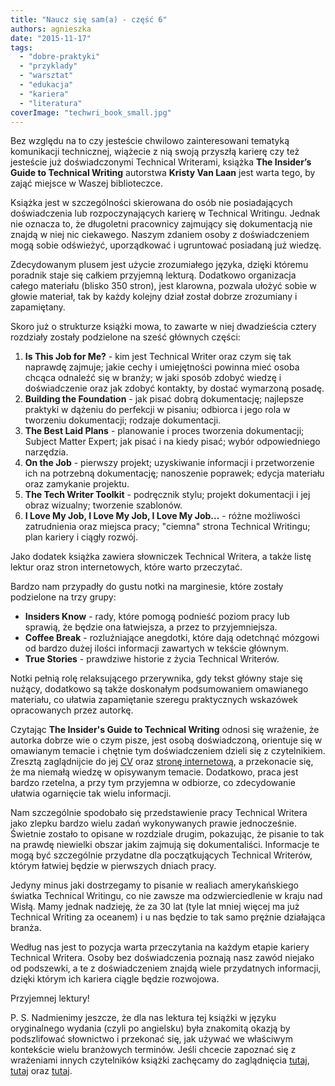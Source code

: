 ```yaml
---
title: "Naucz się sam(a) - część 6"
authors: agnieszka
date: "2015-11-17"
tags:
  - "dobre-praktyki"
  - "przyklady"
  - "warsztat"
  - "edukacja"
  - "kariera"
  - "literatura"
coverImage: "techwri_book_small.jpg"
---
```


Bez względu na to czy jesteście chwilowo zainteresowani tematyką komunikacji
technicznej, wiążecie z nią swoją przyszłą karierę czy też jesteście już
doświadczonymi Technical Writerami, książka **The Insider’s Guide to Technical
Writing** autorstwa **Kristy Van Laan** jest warta tego, by zająć miejsce w
Waszej biblioteczce.

Książka jest w szczególności skierowana do osób nie posiadających doświadczenia
lub rozpoczynających karierę w Technical Writingu. Jednak nie oznacza to, że
długoletni pracownicy zajmujący się dokumentacją nie znajdą w niej nic
ciekawego. Naszym zdaniem osoby z doświadczeniem mogą sobie odświeżyć,
uporządkować i ugruntować posiadaną już wiedzę.

Zdecydowanym plusem jest użycie zrozumiałego języka, dzięki któremu poradnik
staje się całkiem przyjemną lekturą. Dodatkowo organizacja całego materiału
(blisko 350 stron), jest klarowna, pozwala ułożyć sobie w głowie materiał, tak
by każdy kolejny dział został dobrze zrozumiany i zapamiętany.

Skoro już o strukturze książki mowa, to zawarte w niej dwadzieścia cztery
rozdziały zostały podzielone na sześć głównych części:

1. **Is This Job for Me?** - kim jest Technical Writer oraz czym się tak
   naprawdę zajmuje; jakie cechy i umiejętności powinna mieć osoba chcąca
   odnaleźć się w branży; w jaki sposób zdobyć wiedzę i doświadczenie oraz jak
   zdobyć kontakty, by dostać wymarzoną posadę.
2. **Building the Foundation** - jak pisać dobrą dokumentację; najlepsze
   praktyki w dążeniu do perfekcji w pisaniu; odbiorca i jego rola w tworzeniu
   dokumentacji; rodzaje dokumentacji.
3. **The Best Laid Plans** - planowanie i proces tworzenia dokumentacji; Subject
   Matter Expert; jak pisać i na kiedy pisać; wybór odpowiedniego narzędzia.
4. **On the Job** - pierwszy projekt; uzyskiwanie informacji i przetworzenie ich
   na potrzebną dokumentację; nanoszenie poprawek; edycja materiału oraz
   zamykanie projektu.
5. **The Tech Writer Toolkit** - podręcznik stylu; projekt dokumentacji i jej
   obraz wizualny; tworzenie szablonów.
6. **I Love My Job, I Love My Job, I Love My Job...** - różne możliwości
   zatrudnienia oraz miejsca pracy; "ciemna" strona Technical Writingu; plan
   kariery i ciągły rozwój.

Jako dodatek książka zawiera słowniczek Technical Writera, a także listę lektur
oraz stron internetowych, które warto przeczytać.

Bardzo nam przypadły do gustu notki na marginesie, które zostały podzielone na
trzy grupy:

- **Insiders Know** - rady, które pomogą podnieść poziom pracy lub sprawią, że
  będzie ona łatwiejsza, a przez to przyjemniejsza.
- **Coffee Break** - rozluźniające anegdotki, które dają odetchnąć mózgowi od
  bardzo dużej ilości informacji zawartych w tekście głównym.
- **True Stories** - prawdziwe historie z życia Technical Writerów.

Notki pełnią rolę relaksującego przerywnika, gdy tekst główny staje się nużący,
dodatkowo są także doskonałym podsumowaniem omawianego materiału, co ułatwia
zapamiętanie szeregu praktycznych wskazówek opracowanych przez autorkę.

Czytając **The Insider's Guide to Technical Writing** odnosi się wrażenie, że
autorka dobrze wie o czym pisze, jest osobą doświadczoną, orientuje się w
omawianym temacie i chętnie tym doświadczeniem dzieli się z czytelnikiem.
Zresztą zaglądnijcie do jej [CV](http://kvanlaan.com/respg.html) oraz
[stronę internetową](http://kvanlaan.com/), a przekonacie się, że ma niemałą
wiedzę w opisywanym temacie. Dodatkowo, praca jest bardzo rzetelna, a przy tym
przyjemna w odbiorze, co zdecydowanie ułatwia ogarnięcie tak wielu informacji.

Nam szczególnie spodobało się przedstawienie pracy Technical Writera jako zlepku
bardzo wielu zadań wykonywanych prawie jednocześnie. Świetnie zostało to
opisane w rozdziale drugim, pokazując, że pisanie to tak na prawdę niewielki
obszar jakim zajmują się dokumentaliści. Informacje te mogą być szczególnie
przydatne dla początkujących Technical Writerów, którym łatwiej będzie w
pierwszych dniach pracy.

Jedyny minus jaki dostrzegamy to pisanie w realiach amerykańskiego światka
Technical Writingu, co nie zawsze ma odzwierciedlenie w kraju nad Wisłą. Mamy
jednak nadzieję, że za 30 lat (tyle lat mniej więcej ma już Technical Writing za
oceanem) i u nas będzie to tak samo prężnie działająca branża.

Według nas jest to pozycja warta przeczytania na każdym etapie kariery Technical
Writera. Osoby bez doświadczenia poznają nasz zawód niejako od podszewki, a te z
doświadczeniem znajdą wiele przydatnych informacji, dzięki którym ich kariera
ciągle będzie rozwojowa.

Przyjemnej lektury!

P. S. Nadmienimy jeszcze, że dla nas lektura tej książki w języku oryginalnego
wydania (czyli po angielsku) była znakomitą okazją by podszlifować słownictwo i
przekonać się, jak używać we właściwym kontekście wielu branżowych terminów.
Jeśli chcecie zapoznać się z wrażeniami innych czytelników książki zachęcamy do
zaglądnięcia
[tutaj](http://techwhirl.com/book-review-insiders-guide-to-technical-writing/),
[tutaj](http://matthewhelmke.net/2012/08/the-insiders-guide-to-technical-writing/) oraz
[tutaj](http://xmlpress.net/publications/insidersguide/).
